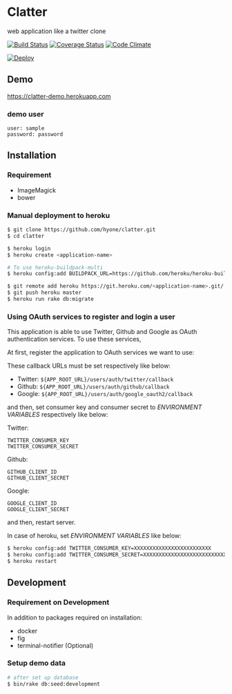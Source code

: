 # Clatter

web application like a twitter clone

[![Build Status](https://travis-ci.org/hyone/clatter.svg?branch=master)](https://travis-ci.org/hyone/clatter)
[![Coverage Status](https://coveralls.io/repos/hyone/clatter/badge.svg?branch=master)](https://coveralls.io/r/hyone/clatter?branch=master)
[![Code Climate](https://codeclimate.com/github/hyone/clatter/badges/gpa.svg)](https://codeclimate.com/github/hyone/clatter)

[![Deploy](https://www.herokucdn.com/deploy/button.png)](https://heroku.com/deploy)

## Demo

https://clatter-demo.herokuapp.com

### demo user

    user: sample
    password: password

## Installation

### Requirement

- ImageMagick
- bower

### Manual deployment to heroku

```sh
$ git clone https://github.com/hyone/clatter.git
$ cd clatter

$ heroku login
$ heroku create <application-name>

# To use heroku-buildpack-multi
$ heroku config:add BUILDPACK_URL=https://github.com/heroku/heroku-buildpack-multi.git

$ git remote add heroku https://git.heroku.com/<application-name>.git/
$ git push heroku master
$ heroku run rake db:migrate
```

### Using OAuth services to register and login a user

This application is able to use Twitter, Github and Google as OAuth authentication services.
To use these services,

At first, register the application to OAuth services we want to use:

These callback URLs must be set respectively like below:

- Twitter: ``${APP_ROOT_URL}/users/auth/twitter/callback``
- Github:  ``${APP_ROOT_URL}/users/auth/github/callback``
- Google:  ``${APP_ROOT_URL}/users/auth/google_oauth2/callback``

and then, set consumer key and consumer secret to *ENVIRONMENT VARIABLES* respectively like below:

Twitter:

    TWITTER_CONSUMER_KEY
    TWITTER_CONSUMER_SECRET

Github:

    GITHUB_CLIENT_ID
    GITHUB_CLIENT_SECRET

Google:

    GOOGLE_CLIENT_ID
    GOOGLE_CLIENT_SECRET

and then, restart server.

In case of heroku, set *ENVIRONMENT VARIABLES* like below:

```sh
$ heroku config:add TWITTER_CONSUMER_KEY=XXXXXXXXXXXXXXXXXXXXXXXXX
$ heroku config:add TWITTER_CONSUMER_SECRET=XXXXXXXXXXXXXXXXXXXXXXXXXXXXXXXXXXXXXXXXXXXXXXXXXX
$ heroku restart
```

## Development

### Requirement on Development

In addition to packages required on installation:

- docker
- fig
- terminal-notifier (Optional)


### Setup demo data

```sh
# after set up database
$ bin/rake db:seed:development
```
